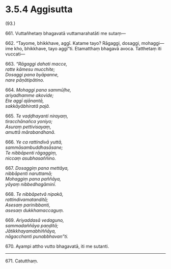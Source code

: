 # 3.5.4 Aggisutta

(93.)

661\. Vuttañhetaṃ bhagavatā vuttamarahatāti me sutaṃ—

662\. “Tayome, bhikkhave, aggī. Katame tayo? Rāgaggi, dosaggi, mohaggi—  ime kho, bhikkhave, tayo aggī”ti. Etamatthaṃ bhagavā avoca. Tatthetaṃ iti vuccati—

663\. _“Rāgaggi dahati macce,_  
_ratte kāmesu mucchite;_  
_Dosaggi pana byāpanne,_  
_nare pāṇātipātino._  

664\. _Mohaggi pana sammūḷhe,_  
_ariyadhamme akovide;_  
_Ete aggī ajānantā,_  
_sakkāyābhiratā pajā._  

665\. _Te vaḍḍhayanti nirayaṃ,_  
_tiracchānañca yoniyo;_  
_Asuraṃ pettivisayaṃ,_  
_amuttā mārabandhanā._  

666\. _Ye ca rattindivā yuttā,_  
_sammāsambuddhasāsane;_  
_Te nibbāpenti rāgaggiṃ,_  
_niccaṃ asubhasaññino._  

667\. _Dosaggiṃ pana mettāya,_  
_nibbāpenti naruttamā;_  
_Mohaggiṃ pana paññāya,_  
_yāyaṃ nibbedhagāminī._  

668\. _Te nibbāpetvā nipakā,_  
_rattindivamatanditā;_  
_Asesaṃ parinibbanti,_  
_asesaṃ dukkhamaccaguṃ._  

669\. _Ariyaddasā vedaguno,_  
_sammadaññāya paṇḍitā;_  
_Jātikkhayamabhiññāya,_  
_nāgacchanti punabbhavan”ti._  

670\. Ayampi attho vutto bhagavatā, iti me sutanti.

---

671\. Catutthaṃ.
